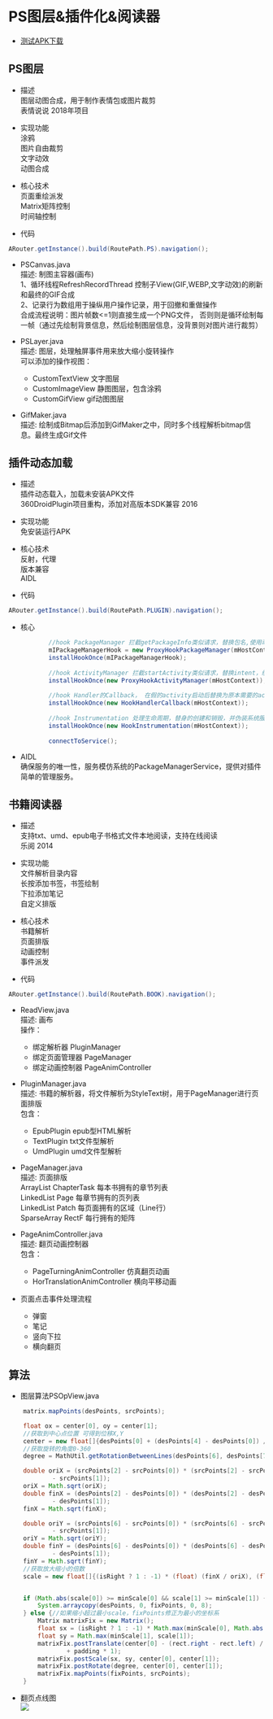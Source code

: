 # PS图层&插件化&阅读器
+ [测试APK下载](https://github.com/Seasonallan/PSAndroid/blob/master/apk/season.apk)
## PS图层
+ 描述       
  图层动图合成，用于制作表情包或图片裁剪              
  表情说说 2018年项目       

+ 实现功能       
  涂鸦              
  图片自由裁剪       
  文字动效       
  动图合成       
  
+ 核心技术       
  页面重绘派发       
  Matrix矩阵控制       
  时间轴控制       
  
+ 代码       
```java
ARouter.getInstance().build(RoutePath.PS).navigation();
```
+ PSCanvas.java       
  描述: 制图主容器(画布)       
  1、循环线程RefreshRecordThread 控制子View(GIF,WEBP,文字动效)的刷新和最终的GIF合成       
  2、记录行为数组用于操纵用户操作记录，用于回撤和重做操作       
  合成流程说明：图片帧数<=1则直接生成一个PNG文件， 否则则是循环绘制每一帧（通过先绘制背景信息，然后绘制图层信息，没背景则对图片进行裁剪）       

  
+ PSLayer.java       
  描述: 图层，处理触屏事件用来放大缩小旋转操作     
  可以添加的操作视图：
    + CustomTextView 文字图层
    + CustomImageView 静图图层，包含涂鸦
    + CustomGifView gif动图图层 

+ GifMaker.java       
  描述: 绘制成Bitmap后添加到GifMaker之中，同时多个线程解析bitmap信息。最终生成Gif文件

## 插件动态加载
+ 描述       
  插件动态载入，加载未安装APK文件              
  360DroidPlugin项目重构，添加对高版本SDK兼容 2016       

+ 实现功能       
  免安装运行APK                    
  
+ 核心技术       
  反射，代理       
  版本兼容       
  AIDL       
  
+ 代码
```java
ARouter.getInstance().build(RoutePath.PLUGIN).navigation();
```
+ 核心     
```java  
           //hook PackageManager 拦截getPackageInfo类似请求，替换包名,使用动态代理
           mIPackageManagerHook = new ProxyHookPackageManager(mHostContext);
           installHookOnce(mIPackageManagerHook);
   
           //hook ActivityManager 拦截startActivity类似请求，替换intent，绕过AndroidManifest检测 使用动态代理
           installHookOnce(new ProxyHookActivityManager(mHostContext));
   
           //hook Handler的Callback， 在假的activity启动后替换为原本需要的activity并启动它 使用静态代理
           installHookOnce(new HookHandlerCallback(mHostContext));
   
           //hook Instrumentation 处理生命周期，替身的创建和销毁，并伪装系统服务 使用静态代理
           installHookOnce(new HookInstrumentation(mHostContext));
   
           connectToService(); 

```
  
+ AIDL       
  确保服务的唯一性，服务模仿系统的PackageManagerService，提供对插件简单的管理服务。

## 书籍阅读器

+ 描述       
  支持txt、umd、epub电子书格式文件本地阅读，支持在线阅读              
  乐阅 2014       

+ 实现功能       
  文件解析目录内容                    
  长按添加书签，书签绘制                    
  下拉添加笔记                    
  自定义排版                    
  
+ 核心技术       
  书籍解析       
  页面排版       
  动画控制       
  事件派发       
  
+ 代码
```java
ARouter.getInstance().build(RoutePath.BOOK).navigation();
```

+ ReadView.java       
  描述: 画布       
  操作：
  + 绑定解析器 PluginManager
  + 绑定页面管理器 PageManager
  + 绑定动画控制器 PageAnimController
    
+ PluginManager.java       
  描述: 书籍的解析器，将文件解析为StyleText树，用于PageManager进行页面排版       
  包含：
  + EpubPlugin epub型HTML解析
  + TextPlugin txt文件型解析
  + UmdPlugin  umd文件型解析 


+ PageManager.java       
  描述: 页面排版     
  ArrayList ChapterTask 每本书拥有的章节列表     
  LinkedList Page  每章节拥有的页列表     
  LinkedList Patch  每页面拥有的区域（Line行）     
  SparseArray RectF  每行拥有的矩阵     
  
  
+ PageAnimController.java       
  描述: 翻页动画控制器       
  包含：
  + PageTurningAnimController 仿真翻页动画
  + HorTranslationAnimController 横向平移动画 
  
  
+ 页面点击事件处理流程
  + 弹窗
  + 笔记
  + 竖向下拉
  + 横向翻页

## 算法

+ 图层算法PSOpView.java       
```java
    matrix.mapPoints(desPoints, srcPoints);

    float ox = center[0], oy = center[1];
    //获取到中心点位置 可得到位移X,Y
    center = new float[]{desPoints[0] + (desPoints[4] - desPoints[0]) / 2, desPoints[1] + (desPoints[5] - desPoints[1]) / 2};
    //获取旋转的角度0-360
    degree = MathUtil.getRotationBetweenLines(desPoints[6], desPoints[7], desPoints[0], desPoints[1]);

    double oriX = (srcPoints[2] - srcPoints[0]) * (srcPoints[2] - srcPoints[0]) + (srcPoints[3] - srcPoints[1]) * (srcPoints[3]
            - srcPoints[1]);
    oriX = Math.sqrt(oriX);
    double finX = (desPoints[2] - desPoints[0]) * (desPoints[2] - desPoints[0]) + (desPoints[3] - desPoints[1]) * (desPoints[3]
            - desPoints[1]);
    finX = Math.sqrt(finX);

    double oriY = (srcPoints[6] - srcPoints[0]) * (srcPoints[6] - srcPoints[0]) + (srcPoints[7] - srcPoints[1]) * (srcPoints[7]
            - srcPoints[1]);
    oriY = Math.sqrt(oriY);
    double finY = (desPoints[6] - desPoints[0]) * (desPoints[6] - desPoints[0]) + (desPoints[7] - desPoints[1]) * (desPoints[7]
            - desPoints[1]);
    finY = Math.sqrt(finY);
    //获取放大缩小的倍数
    scale = new float[]{(isRight ? 1 : -1) * (float) (finX / oriX), (float) (finY / oriY)};


    if (Math.abs(scale[0]) >= minScale[0] && scale[1] >= minScale[1]) {
        System.arraycopy(desPoints, 0, fixPoints, 0, 8);
    } else {//如果缩小超过最小scale，fixPoints修正为最小的坐标系
        Matrix matrixFix = new Matrix();
        float sx = (isRight ? 1 : -1) * Math.max(minScale[0], Math.abs(scale[0]));
        float sy = Math.max(minScale[1], scale[1]);
        matrixFix.postTranslate(center[0] - (rect.right - rect.left) / 2 + padding * 1, center[1] - (rect.bottom - rect.top) / 2
                + padding * 1);
        matrixFix.postScale(sx, sy, center[0], center[1]);
        matrixFix.postRotate(degree, center[0], center[1]);
        matrixFix.mapPoints(fixPoints, srcPoints);
    }
```

+ 翻页点线图       
![](https://github.com/Seasonallan/PSAndroid/blob/master/module_book/algorithm.jpg)



